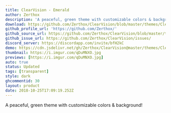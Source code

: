 ```yaml
---
title: ClearVision - Emerald
author: Zerthox
description: 'A peaceful, green theme with customizable colors & background!'
download: https://github.com/Zerthox/ClearVision/blob/master/themes/ClearVision_Emerald.theme.css
github_profile_url: 'https://github.com/Zerthox/'
github_source_url: https://github.com/Zerthox/ClearVision/blob/master/themes/ClearVision_Emerald.theme.css
github_issue_url: https://github.com/Zerthox/ClearVision/issues/
discord_server: https://discordapp.com/invite/bfH2kC
demo: https://cdn.jsdelivr.net/gh/Zerthox/ClearVision@master/themes/ClearVision_Emerald.theme.css
thumbnail: https://i.imgur.com/qDuMNXO.jpg
previews: [https://i.imgur.com/qDuMNXO.jpg]
auto: true
status: Updated
tags: [transparent]
style: dark
ghcommentid: 30
layout: product
date: 2018-10-25T17:09:19.252Z
---
```

A peaceful, green theme with customizable colors & background!